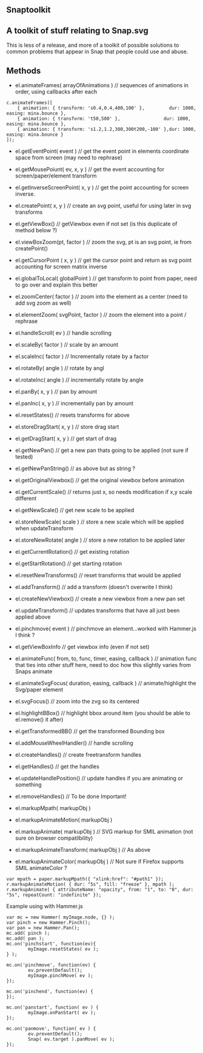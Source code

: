 ## Snaptoolkit

## A toolkit of stuff relating to Snap.svg

This is less of a release, and more of a toolkit of possible solutions to common problems that appear in Snap that people could use and abuse.

## Methods

- el.animateFrames( arrayOfAnimations ) // sequences of animations in order, using callbacks after each
```
c.animateFrames([
    { animation: { transform: 's0.4,0.4,400,100' },         dur: 1000, easing: mina.bounce },
    { animation: { transform: 't50,500' },                dur: 1000, easing: mina.bounce },
    { animation: { transform: 's1.2,1.2,300,300t200,-100' },dur: 1000, easing: mina.bounce }
]);
```

- el.getEventPoint( event ) // get the event point in elements coordinate space from screen (may need to rephrase)
- el.getMousePoiunt( ev, x, y ) // get the event accounting for screen/paper/element transform
- el.getInverseScreenPoint( x, y ) // get the point accounting for screen inverse.
- el.createPoint( x, y ) // create an svg point, useful for using later in svg transforms
- el.getViewBox() // getViewbox even if not set (is this duplicate of method below ?)

- el.viewBoxZoom(pt, factor ) // zoom the svg, pt is an svg point, ie from createPoint()

- el.getCursorPoint ( x, y ) // get the cursor point and return as svg point accounting for screen matrix inverse

- el.globalToLocal( globalPoint ) // get transform to point from paper, need to go over and explain this better

- el.zoomCenter( factor ) // zoom into the element as a center (need to add svg zoom as well)

- el.elementZoom( svgPoint, factor ) // zoom the element into a point / rephrase

- el.handleScroll( ev ) // handle scrolling

- el.scaleBy( factor ) // scale by an amount
- el.scaleInc( factor ) // Incrementally rotate by a factor
- el.rotateBy( angle ) // rotate by angl
- el.rotateInc( angle ) // incrementally rotate by angle
- el.panBy( x, y ) // pan by amount
- el.panInc( x, y ) // incrementally pan by amount
- el.resetStates() // resets transforms for above
- el.storeDragStart( x, y ) // store drag start
- el.getDragStart( x, y ) // get start of drag
- el.getNewPan() // get a new pan thats going to be applied (not sure if tested)
- el.getNewPanString() // as above but as string ?
- el.getOriginalViewbox() // get the original viewbox before animation
- el.getCurrentScale() // returns just x, so needs modification if x,y scale different
- el.getNewScale() // get new scale to be applied
- el.storeNewScale( scale ) // store a new scale which will be applied when updateTransform
- el.storeNewRotate( angle ) // store a new rotation to be applied later
- el.getCurrentRotation() // get existing rotation
- el.getStartRotation() // get starting rotation
- el.resetNewTransforms() // reset transforms that would be applied
- el.addTransform() // add a transform (doesn't overwrite I think)
- el.createNewViewbox() // create a new viewbox from a new pan set

- el.updateTransform() // updates transforms that have all just been applied above

- el.pinchmove( event ) // pinchmove an element...worked with Hammer.js I think ?

- el.getViewBoxInfo // get viewbox info (even if not set)


- el.animateFunc( from, to, func, timer, easing, callback ) // animation func that ties into other stuff here, need to doc how this slightly varies from Snaps animate 
- el.animateSvgFocus( duration, easing, callback ) // animate/highlight the Svg/paper element
- el.svgFocus() // zoom into the zvg so its centered

- el.highlightBBox() // highlight bbox around item (you should be able to  el.remove() it after)
 
- el.getTransformedBB() // get the transformed Bounding box

- el.addMouseWheelHandler() // handle scrolling

- el.createHandles() // create freetransform handles
- el.getHandles()    // get the handles
- el.updateHandlePosition() // update handles if you are animating or something
- el.removeHandles() // To be done Important!

- el.markupMpath( markupObj )
- el.markupAnimateMotion( markupObj )
- el.markupAnimate( markupObj ) // SVG markup for SMIL animation (not sure on browser compatilbility)
- el.markupAnimateTransform( markupObj ) // As above
- el.markupAnimateColor( markupObj ) // Not sure if Firefox supports SMIL animateColor ?
```
var mpath = paper.markupMpath({ "xlink:href": "#path1" });
r.markupAnimateMotion( { dur: "5s", fill: "freeze" }, mpath );
r.markupAnimate( { attributeName: "opacity", from: "1", to: "0", dur: "5s", repeatCount: "indefinite" });
```

Example using with Hammer.js

```
var mc = new Hammer( myImage.node, {} );
var pinch = new Hammer.Pinch();
var pan = new Hammer.Pan();
mc.add( pinch );
mc.add( pan );
mc.on('pinchstart', function(ev){
        myImage.resetStates( ev );
} );

mc.on('pinchmove', function(ev) {
        ev.preventDefault();
        myImage.pinchMove( ev );
});

mc.on('pinchend', function(ev) {
});

mc.on('panstart', function( ev ) {
        myImage.onPanStart( ev );
});

mc.on('panmove', function( ev ) {
        ev.preventDefault();
        Snap( ev.target ).panMove( ev );
});
```

